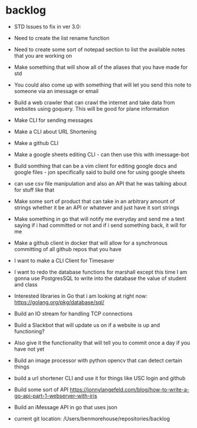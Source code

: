 # backlog 
 - STD Issues to fix in ver 3.0:
 - Need to create the list rename function 
 - Need to create some sort of notepad section to list the available notes that you are working on 
 - Make something that will show all of the aliases that you have made for std 
 - You could also come up with something that will let you send this note to someone via an imessage or email 

 - Build a web crawler that can crawl the internet and take data from websites using goquery. This will be good for plane information
 - Make CLI for sending messages
 - Make a CLI about URL Shortening 
 - Make a github CLI
 - Make a google sheets editing CLI - can then use this with imessage-bot
 - Build somthing that can be a vim client for editing google docs and google files - jon specifically said to build one for using google sheets
 - 	can use csv file manipulation and also an API that he was talking about for stuff like that
 - Make some sort of product that can take in an arbitrary amount of strings whether it be an API or whatever and just have it sort strings
 - Make something in go that will notify me everyday and send me a text saying if i had committed or not and if i send something back, it will for me
 - Make a github client in docker that will allow for a synchronous committing of all github repos that you have
 - I want to make a CLI Client for Timesaver
 - I want to redo the database functions for marshall except this time I am gonna use PostgresSQL to write into the database the value of student and class

 - Interested libraries in Go that i am looking at right now: https://golang.org/pkg/database/sql/  
 - Build an IO stream for handling TCP connections
 - Build a Slackbot that will update us on if a website is up and functioning?
 - 	Also give it the functionality that will tell you to commit once a day if you have not yet
 - Build an image processor with python opencv that can detect certain things 
 - build a url shortener CLI and use it for things like USC login and github
 - Build some sort of API https://jonnylangefeld.com/blog/how-to-write-a-go-api-part-1-webserver-with-iris
 - Build an iMessage API in go that uses json

 - current git location: /Users/benmorehouse/repositories/backlog
